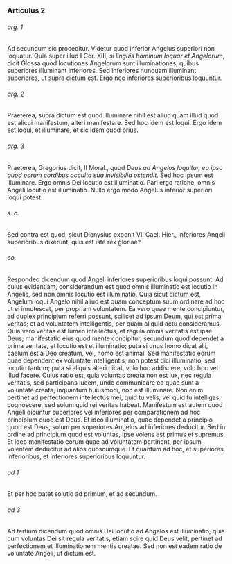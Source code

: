 ### Articulus 2

###### arg. 1
Ad secundum sic proceditur. Videtur quod inferior Angelus superiori non loquatur. Quia super illud I Cor. XIII, *si linguis hominum loquar et Angelorum*, dicit Glossa quod locutiones Angelorum sunt illuminationes, quibus superiores illuminant inferiores. Sed inferiores nunquam illuminant superiores, ut supra dictum est. Ergo nec inferiores superioribus loquuntur.

###### arg. 2
Praeterea, supra dictum est quod illuminare nihil est aliud quam illud quod est alicui manifestum, alteri manifestare. Sed hoc idem est loqui. Ergo idem est loqui, et illuminare, et sic idem quod prius.

###### arg. 3
Praeterea, Gregorius dicit, II Moral., quod *Deus ad Angelos loquitur, eo ipso quod eorum cordibus occulta sua invisibilia ostendit*. Sed hoc ipsum est illuminare. Ergo omnis Dei locutio est illuminatio. Pari ergo ratione, omnis Angeli locutio est illuminatio. Nullo ergo modo Angelus inferior superiori loqui potest.

###### s. c.
Sed contra est quod, sicut Dionysius exponit VII Cael. Hier., inferiores Angeli superioribus dixerunt, quis est iste rex gloriae?

###### co.
Respondeo dicendum quod Angeli inferiores superioribus loqui possunt. Ad cuius evidentiam, considerandum est quod omnis illuminatio est locutio in Angelis, sed non omnis locutio est illuminatio. Quia sicut dictum est, Angelum loqui Angelo nihil aliud est quam conceptum suum ordinare ad hoc ut ei innotescat, per propriam voluntatem. Ea vero quae mente concipiuntur, ad duplex principium referri possunt, scilicet ad ipsum Deum, qui est prima veritas; et ad voluntatem intelligentis, per quam aliquid actu consideramus. Quia vero veritas est lumen intellectus, et regula omnis veritatis est ipse Deus; manifestatio eius quod mente concipitur, secundum quod dependet a prima veritate, et locutio est et illuminatio; puta si unus homo dicat alii, caelum est a Deo creatum, vel, homo est animal. Sed manifestatio eorum quae dependent ex voluntate intelligentis, non potest dici illuminatio, sed locutio tantum; puta si aliquis alteri dicat, volo hoc addiscere, volo hoc vel illud facere. Cuius ratio est, quia voluntas creata non est lux, nec regula veritatis, sed participans lucem, unde communicare ea quae sunt a voluntate creata, inquantum huiusmodi, non est illuminare. Non enim pertinet ad perfectionem intellectus mei, quid tu velis, vel quid tu intelligas, cognoscere, sed solum quid rei veritas habeat. Manifestum est autem quod Angeli dicuntur superiores vel inferiores per comparationem ad hoc principium quod est Deus. Et ideo illuminatio, quae dependet a principio quod est Deus, solum per superiores Angelos ad inferiores deducitur. Sed in ordine ad principium quod est voluntas, ipse volens est primus et supremus. Et ideo manifestatio eorum quae ad voluntatem pertinent, per ipsum volentem deducitur ad alios quoscumque. Et quantum ad hoc, et superiores inferioribus, et inferiores superioribus loquuntur.

###### ad 1
Et per hoc patet solutio ad primum, et ad secundum.

###### ad 3
Ad tertium dicendum quod omnis Dei locutio ad Angelos est illuminatio, quia cum voluntas Dei sit regula veritatis, etiam scire quid Deus velit, pertinet ad perfectionem et illuminationem mentis creatae. Sed non est eadem ratio de voluntate Angeli, ut dictum est.

